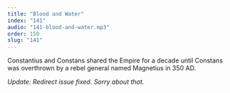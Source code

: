 ```yaml
---
title: "Blood and Water"
index: "141"
audio: "141-blood-and-water.mp3"
order: 150
slug: "141"
---
```


Constantius and Constans shared the Empire for a decade until Constans was overthrown by a rebel general named Magnetius in 350 AD.



_Update: Redirect issue fixed. Sorry about that._
